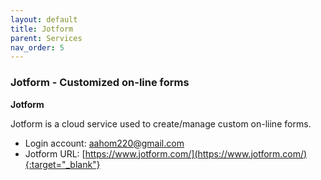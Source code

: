 ```yaml
---
layout: default
title: Jotform
parent: Services
nav_order: 5
---
```


### Jotform - Customized on-line forms

**Jotform**

Jotform is a cloud service used to create/manage custom on-liine forms. 

- Login account: aahom220@gmail.com
- Jotform URL: [https://www.jotform.com/](https://www.jotform.com/){:target="_blank"}
